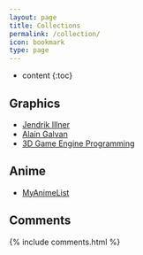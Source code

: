 ```yaml
---
layout: page
title: Collections
permalink: /collection/
icon: bookmark
type: page
---
```


* content
{:toc}

## Graphics
- [Jendrik Illner](https://www.jendrikillner.com/)
- [Alain Galvan](https://alain.xyz/)
- [3D Game Engine Programming](https://www.3dgep.com/)

## Anime
- [MyAnimeList](https://myanimelist.net/)

## Comments

{% include comments.html %}
